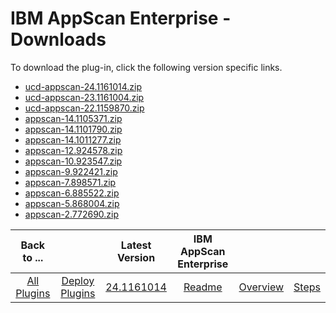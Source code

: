 
# IBM AppScan Enterprise - Downloads

To download the plug-in, click the following version specific links.
- [ucd-appscan-24.1161014.zip](https://raw.githubusercontent.com/UrbanCode/IBM-UCD-PLUGINS/main/files/appscan/ucd-appscan-24.1161014.zip)
- [ucd-appscan-23.1161004.zip](https://raw.githubusercontent.com/UrbanCode/IBM-UCD-PLUGINS/main/files/appscan/ucd-appscan-23.1161004.zip)
- [ucd-appscan-22.1159870.zip](https://raw.githubusercontent.com/UrbanCode/IBM-UCD-PLUGINS/main/files/appscan/ucd-appscan-22.1159870.zip)
- [appscan-14.1105371.zip](https://raw.githubusercontent.com/UrbanCode/IBM-UCD-PLUGINS/main/files/appscan/appscan-14.1105371.zip)
- [appscan-14.1101790.zip](https://raw.githubusercontent.com/UrbanCode/IBM-UCD-PLUGINS/main/files/appscan/appscan-14.1101790.zip)
- [appscan-14.1011277.zip](https://raw.githubusercontent.com/UrbanCode/IBM-UCD-PLUGINS/main/files/appscan/appscan-14.1011277.zip)
- [appscan-12.924578.zip](https://raw.githubusercontent.com/UrbanCode/IBM-UCD-PLUGINS/main/files/appscan/appscan-12.924578.zip)
- [appscan-10.923547.zip](https://raw.githubusercontent.com/UrbanCode/IBM-UCD-PLUGINS/main/files/appscan/appscan-10.923547.zip)
- [appscan-9.922421.zip](https://raw.githubusercontent.com/UrbanCode/IBM-UCD-PLUGINS/main/files/appscan/appscan-9.922421.zip)
- [appscan-7.898571.zip](https://raw.githubusercontent.com/UrbanCode/IBM-UCD-PLUGINS/main/files/appscan/appscan-7.898571.zip)
- [appscan-6.885522.zip](https://raw.githubusercontent.com/UrbanCode/IBM-UCD-PLUGINS/main/files/appscan/appscan-6.885522.zip)
- [appscan-5.868004.zip](https://raw.githubusercontent.com/UrbanCode/IBM-UCD-PLUGINS/main/files/appscan/appscan-5.868004.zip)
- [appscan-2.772690.zip](https://raw.githubusercontent.com/UrbanCode/IBM-UCD-PLUGINS/main/files/appscan/appscan-2.772690.zip)

|Back to ...||Latest Version|IBM AppScan Enterprise |||
| :---: | :---: | :---: | :---: | :---: | :---: |
|[All Plugins](../../index.md)|[Deploy Plugins](../README.md)|[24.1161014](https://raw.githubusercontent.com/UrbanCode/IBM-UCD-PLUGINS/main/files/appscan/ucd-appscan-24.1161014.zip)|[Readme](README.md)|[Overview](overview.md)|[Steps](steps.md)|
